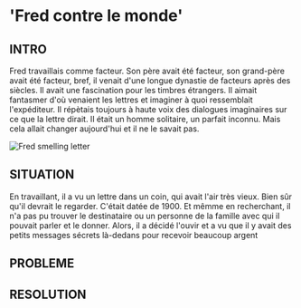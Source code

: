 # 'Fred contre le monde'

## INTRO

Fred travaillais comme facteur. 
Son père avait été facteur, son grand-père avait été facteur, 
bref, il venait d'une longue dynastie de facteurs après des siècles.
Il avait une fascination pour les timbres étrangers. 
Il aimait fantasmer d'où venaient les lettres et imaginer à quoi ressemblait l'expéditeur. 
Il répètais toujours à haute voix des dialogues imaginaires sur ce que la lettre dirait. 
Il était un homme solitaire, un parfait inconnu. Mais cela allait changer aujourd'hui et il ne le savait pas.

![Fred smelling letter](https://i.redd.it/ocq3iyp7xkgz.jpg)

## SITUATION

En travaillant, il a vu un lettre dans un coin, qui avait l'air très vieux.
Bien sûr qu'il devrait le regarder. C'était datée de 1900. Et mêmme en recherchant, il n'a pas pu trouver le destinataire ou un personne de la famille avec qui il pouvait parler et le donner.
Alors, il a décidé l'ouvir et a vu que il y avait des petits messages sécrets là-dedans pour recevoir beaucoup argent


## PROBLEME

## RESOLUTION
